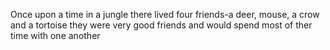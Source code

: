 Once upon a time in a jungle there lived four friends-a deer, mouse, a crow and a tortoise
they were very good friends and would spend most of ther time with one another